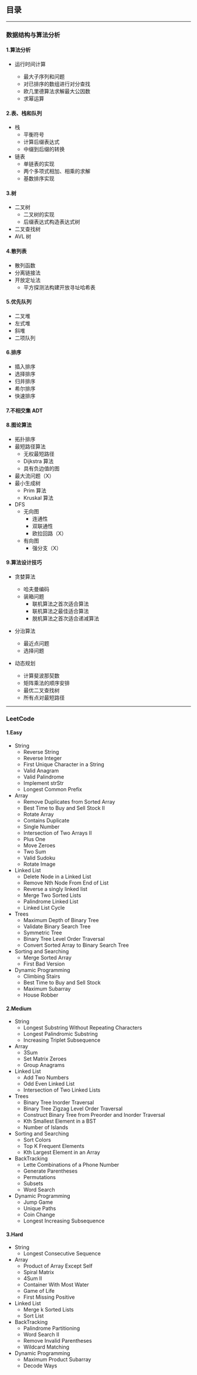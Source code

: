 ## 目录

---

### 数据结构与算法分析

#### 1.算法分析

- 运行时间计算

  - 最大子序列和问题
  - 对已排序的数组进行对分查找
  - 欧几里德算法求解最大公因数
  - 求幂运算

#### 2.表、栈和队列

- 栈
  - 平衡符号
  - 计算后缀表达式
  - 中缀到后缀的转换
- 链表
  - 单链表的实现
  - 两个多项式相加、相乘的求解
  - 基数排序实现

#### 3.树

- 二叉树
  - 二叉树的实现
  - 后缀表达式构造表达式树
- 二叉查找树
- AVL 树

#### 4.散列表

- 散列函数
- 分离链接法
- 开放定址法
  - 平方探测法构建开放寻址哈希表

#### 5.优先队列

- 二叉堆
- 左式堆
- 斜堆
- 二项队列

#### 6.排序

- 插入排序
- 选择排序
- 归并排序
- 希尔排序
- 快速排序

#### 7.不相交集 ADT

#### 8.图论算法

- 拓扑排序
- 最短路径算法
  - 无权最短路径
  - Dijkstra 算法
  - 具有负边值的图
- 最大流问题（X）
- 最小生成树
  - Prim 算法
  - Kruskal 算法
- DFS
  - 无向图
    - 连通性
    - 双联通性
    - 欧拉回路（X）
  - 有向图
    - 强分支（X）

#### 9.算法设计技巧

- 贪婪算法

  - 哈夫曼编码
  - 装箱问题
    - 联机算法之首次适合算法
    - 联机算法之最佳适合算法
    - 脱机算法之首次适合递减算法

- 分治算法

  - 最近点问题
  - 选择问题

- 动态规划

  - 计算斐波那契数
  - 矩阵乘法的顺序安排
  - 最优二叉查找树
  - 所有点对最短路径

---

### LeetCode

#### 1.Easy

- String
  - Reverse String
  - Reverse Integer
  - First Unique Character in a String
  - Valid Anagram
  - Valid Palindrome
  - Implement strStr
  - Longest Common Prefix
- Array
  - Remove Duplicates from Sorted Array
  - Best Time to Buy and Sell Stock II
  - Rotate Array
  - Contains Duplicate
  - Single Number
  - Intersection of Two Arrays II
  - Plus One
  - Move Zeroes
  - Two Sum
  - Valid Sudoku
  - Rotate Image
- Linked List
  - Delete Node in a Linked List
  - Remove Nth Node From End of List
  - Reverse a singly linked list
  - Merge Two Sorted Lists
  - Palindrome Linked List
  - Linked List Cycle
- Trees
  - Maximum Depth of Binary Tree
  - Validate Binary Search Tree
  - Symmetric Tree
  - Binary Tree Level Order Traversal
  - Convert Sorted Array to Binary Search Tree
- Sorting and Searching
  - Merge Sorted Array
  - First Bad Version
- Dynamic Programming
  - Climbing Stairs
  - Best Time to Buy and Sell Stock
  - Maximum Subarray
  - House Robber

#### 2.Medium

- String
  - Longest Substring Without Repeating Characters
  - Longest Palindromic Substring
  - Increasing Triplet Subsequence
- Array
  - 3Sum
  - Set Matrix Zeroes
  - Group Anagrams
- Linked List
  - Add Two Numbers
  - Odd Even Linked List
  - Intersection of Two Linked Lists
- Trees
  - Binary Tree Inorder Traversal
  - Binary Tree Zigzag Level Order Traversal
  - Construct Binary Tree from Preorder and Inorder Traversal
  - Kth Smallest Element in a BST
  - Number of Islands
- Sorting and Searching
  - Sort Colors
  - Top K Frequent Elements
  - Kth Largest Element in an Array
- BackTracking
  - Lette Combinations of a Phone Number
  - Generate Parentheses
  - Permutations
  - Subsets
  - Word Search
- Dynamic Programming
  - Jump Game
  - Unique Paths
  - Coin Change
  - Longest Increasing Subsequence

#### 3.Hard

- String
  - Longest Consecutive Sequence
- Array
  - Product of Array Except Self
  - Spiral Matrix
  - 4Sum II
  - Container With Most Water
  - Game of Life
  - First Missing Positive
- Linked List
  - Merge k Sorted Lists
  - Sort List
- BackTracking
  - Palindrome Partitioning
  - Word Search II
  - Remove Invalid Parentheses
  - Wildcard Matching
- Dynamic Programming
  - Maximum Product Subarray
  - Decode Ways
